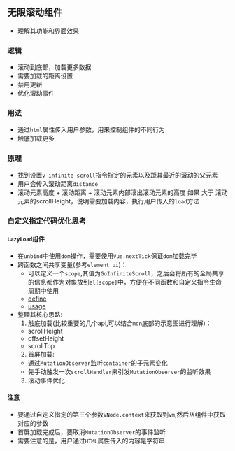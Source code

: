 ## 无限滚动组件
* 理解其功能和界面效果

### 逻辑
* 滚动到底部，加载更多数据
* 需要加载的距离设置
* 禁用更新
* 优化滚动事件

### 用法
* 通过`html`属性传入用户参数，用来控制组件的不同行为
* 触底加载更多

### 原理
* 找到设置`v-infinite-scroll`指令指定的元素以及距其最近的滚动的父元素
* 用户会传入滚动距离`distance`
* 滚动元素高度 + 滚动距离 + 滚动元素内部滚出滚动元素的高度 如果 大于 滚动元素的scrollHeight，说明需要加载内容，执行用户传入的`load`方法


### 自定义指定代码优化思考
#### `LazyLoad`组件
* 在`unbind`中使用`dom`操作，需要使用`Vue.nextTick`保证`dom`加载完毕
* 跨函数之间共享变量(参考`element ui`)：
  * 可以定义一个`scope`,其值为`GoInfiniteScroll`，之后会将所有的全局共享的信息都作为对象放到`el[scope]`中，方便在不同函数和自定义指令生命周期中使用
  * [define](https://github.com/wangkaiwd/js-deep/blob/cd2c105b2b75199df4041186f644ca31eba651a7/advanced/vue-usage/vue-components/src/components/directives/infinite-scroll.js#L46)
  * [usage](https://github.com/wangkaiwd/js-deep/blob/cd2c105b2b75199df4041186f644ca31eba651a7/advanced/vue-usage/vue-components/src/components/directives/infinite-scroll.js#L59-L6)
* 整理其核心思路:
  1. 触底加载(比较重要的几个api,可以结合`mdn`底部的示意图进行理解)：
    * scrollHeight
    * offsetHeight
    * scrollTop
  2. 首屏加载:
    * 通过`MutationObserver`监听`container`的子元素变化
    * 先手动触发一次`scrollHandler`来引发`MutationObserver`的监听效果
  3. 滚动事件优化 

#### 注意
* 要通过自定义指定的第三个参数`VNode.context`来获取到`vm`,然后从组件中获取对应的参数
* 首屏加载完成后，要取消`MutationObserver`的事件监听
* 需要注意的是，用户通过`HTML`属性传入的内容是字符串
